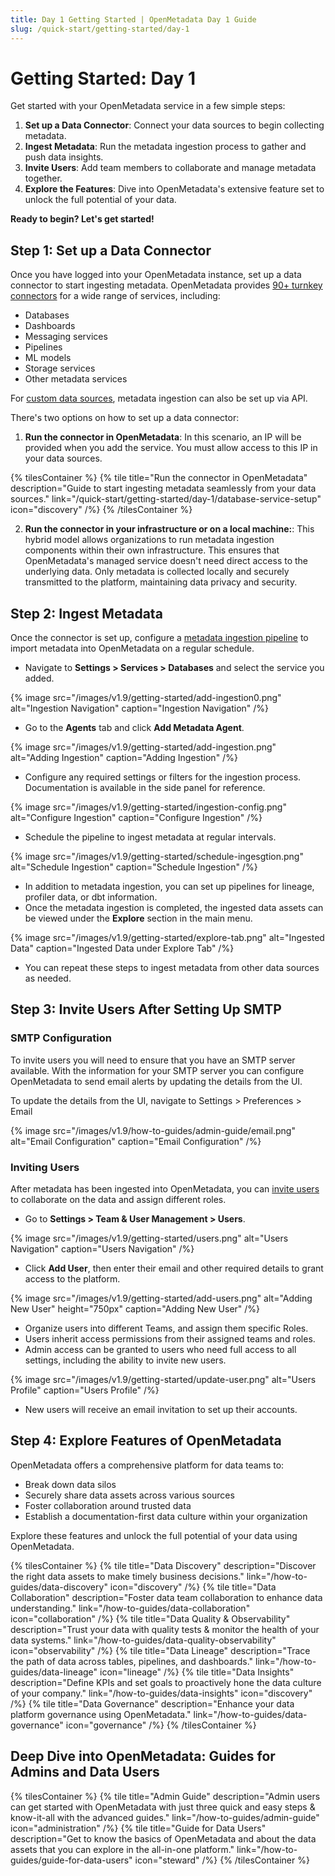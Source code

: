 ```yaml
---
title: Day 1 Getting Started | OpenMetadata Day 1 Guide
slug: /quick-start/getting-started/day-1
---
```


# Getting Started: Day 1

Get started with your OpenMetadata service in a few simple steps:

1. **Set up a Data Connector**: Connect your data sources to begin collecting metadata.
2. **Ingest Metadata**: Run the metadata ingestion process to gather and push data insights.
3. **Invite Users**: Add team members to collaborate and manage metadata together.
4. **Explore the Features**: Dive into OpenMetadata's extensive feature set to unlock the full potential of your data.

**Ready to begin? Let's get started!**

## Step 1: Set up a Data Connector

Once you have logged into your OpenMetadata instance, set up a data connector to start ingesting metadata. OpenMetadata provides [90+ turnkey connectors](/connectors) for a wide range of services, including:

- Databases
- Dashboards
- Messaging services
- Pipelines
- ML models
- Storage services
- Other metadata services

For [custom data sources](/connectors/custom-connectors), metadata ingestion can also be set up via API.

There's two options on how to set up a data connector:
1. **Run the connector in OpenMetadata**: In this scenario, an IP will be provided when you add the service. You must allow access to this IP in your data sources.
  
{% tilesContainer %}
{% tile
  title="Run the connector in OpenMetadata"
  description="Guide to start ingesting metadata seamlessly from your data sources."
  link="/quick-start/getting-started/day-1/database-service-setup"
  icon="discovery"
/%}
{% /tilesContainer %}

2. **Run the connector in your infrastructure or on a local machine:**: This hybrid model allows organizations to run metadata ingestion components within their own infrastructure. This ensures that OpenMetadata's managed service doesn't need direct access to the underlying data. Only metadata is collected locally and securely transmitted to the platform, maintaining data privacy and security.

## Step 2: Ingest Metadata

Once the connector is set up, configure a [metadata ingestion pipeline](/how-to-guides/admin-guide/how-to-ingest-metadata) 
to import metadata into OpenMetadata on a regular schedule.

- Navigate to **Settings > Services > Databases** and select the service you added.

{% image
  src="/images/v1.9/getting-started/add-ingestion0.png"
  alt="Ingestion Navigation"
  caption="Ingestion Navigation" /%}

- Go to the **Agents** tab and click **Add Metadata Agent**.

{% image
  src="/images/v1.9/getting-started/add-ingestion.png"
  alt="Adding Ingestion"
  caption="Adding Ingestion" /%}

- Configure any required settings or filters for the ingestion process. Documentation is available in the side panel for reference.

{% image
  src="/images/v1.9/getting-started/ingestion-config.png"
  alt="Configure Ingestion"
  caption="Configure Ingestion" /%}

- Schedule the pipeline to ingest metadata at regular intervals.

{% image
  src="/images/v1.9/getting-started/schedule-ingesgtion.png"
  alt="Schedule Ingestion"
  caption="Schedule Ingestion" /%}

- In addition to metadata ingestion, you can set up pipelines for lineage, profiler data, or dbt information.
- Once the metadata ingestion is completed, the ingested data assets can be viewed under the **Explore** section in the main menu.

{% image
  src="/images/v1.9/getting-started/explore-tab.png"
  alt="Ingested Data"
  caption="Ingested Data under Explore Tab" /%}

- You can repeat these steps to ingest metadata from other data sources as needed.

## Step 3: Invite Users After Setting Up SMTP

### SMTP Configuration

To invite users you will need to ensure that you have an SMTP server available. With the information for your SMTP server you can configure OpenMetadata to send email alerts by updating the details from the UI.

To update the details from the UI, navigate to Settings > Preferences > Email

{% image
src="/images/v1.9/how-to-guides/admin-guide/email.png"
alt="Email Configuration"
caption="Email Configuration"
/%}

### Inviting Users

After metadata has been ingested into OpenMetadata, you can [invite users](/how-to-guides/admin-guide/teams-and-users/invite-users) to collaborate on the data and assign different roles.

- Go to **Settings > Team & User Management > Users**.

{% image
  src="/images/v1.9/getting-started/users.png"
  alt="Users Navigation"
  caption="Users Navigation" /%}

- Click **Add User**, then enter their email and other required details to grant access to the platform.

{% image
  src="/images/v1.9/getting-started/add-users.png"
  alt="Adding New User"
  height="750px"
  caption="Adding New User" /%}

- Organize users into different Teams, and assign them specific Roles.
- Users inherit access permissions from their assigned teams and roles.
- Admin access can be granted to users who need full access to all settings, including the ability to invite new users.

{% image
  src="/images/v1.9/getting-started/update-user.png"
  alt="Users Profile"
  caption="Users Profile" /%}

- New users will receive an email invitation to set up their accounts.

## Step 4: Explore Features of OpenMetadata

OpenMetadata offers a comprehensive platform for data teams to:
- Break down data silos
- Securely share data assets across various sources
- Foster collaboration around trusted data
- Establish a documentation-first data culture within your organization

Explore these features and unlock the full potential of your data using OpenMetadata.

{% tilesContainer %}
{% tile
    title="Data Discovery"
    description="Discover the right data assets to make timely business decisions."
    link="/how-to-guides/data-discovery"
    icon="discovery"
/%}
{% tile
    title="Data Collaboration"
    description="Foster data team collaboration to enhance data understanding."
    link="/how-to-guides/data-collaboration"
    icon="collaboration"
/%}
{% tile
    title="Data Quality & Observability"
    description="Trust your data with quality tests & monitor the health of your data systems."
    link="/how-to-guides/data-quality-observability"
    icon="observability"
/%}
{% tile
    title="Data Lineage"
    description="Trace the path of data across tables, pipelines, and dashboards."
    link="/how-to-guides/data-lineage"
    icon="lineage"
/%}
{% tile
    title="Data Insights"
    description="Define KPIs and set goals to proactively hone the data culture of your company."
    link="/how-to-guides/data-insights"
    icon="discovery"
/%}
{% tile
    title="Data Governance"
    description="Enhance your data platform governance using OpenMetadata."
    link="/how-to-guides/data-governance"
    icon="governance"
/%}
{% /tilesContainer %}

## Deep Dive into OpenMetadata: Guides for Admins and Data Users 

{% tilesContainer %}
{% tile
    title="Admin Guide"
    description="Admin users can get started with OpenMetadata with just three quick and easy steps & know-it-all with the advanced guides."
    link="/how-to-guides/admin-guide"
    icon="administration"
/%}
{% tile
    title="Guide for Data Users"
    description="Get to know the basics of OpenMetadata and about the data assets that you can explore in the all-in-one platform."
    link="/how-to-guides/guide-for-data-users"
    icon="steward"
/%}
{% /tilesContainer %}
